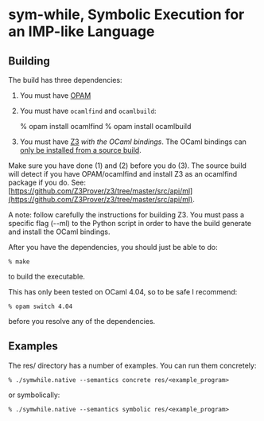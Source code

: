 # sym-while, Symbolic Execution for an IMP-like Language

## Building

The build has three dependencies:

1. You must have [OPAM](https://opam.ocaml.org/)
2. You must have `ocamlfind` and `ocamlbuild`:

    % opam install ocamlfind
    % opam install ocamlbuild

3. You must have [Z3](https://github.com/Z3Prover/z3) _with the OCaml bindings_.
    The OCaml bindings can [only be installed from a source build](https://github.com/Z3Prover/z3/issues/1329).

Make sure you have done (1) and (2) before you do (3). The source build will detect if you have OPAM/ocamlfind
and install Z3 as an ocamlfind package if you do.
See: [https://github.com/Z3Prover/z3/tree/master/src/api/ml](https://github.com/Z3Prover/z3/tree/master/src/api/ml).

A note: follow carefully the instructions for building Z3. You must pass a specific flag (--ml) to the Python script
in order to have the build generate and install the OCaml bindings.

After you have the dependencies, you should just be able to do:

    % make

to build the executable.

This has only been tested on OCaml 4.04, so to be safe I recommend:

    % opam switch 4.04

before you resolve any of the dependencies.

## Examples

The res/ directory has a number of examples. You can run them concretely:

    % ./symwhile.native --semantics concrete res/<example_program>

or symbolically:

    % ./symwhile.native --semantics symbolic res/<example_program>
    

